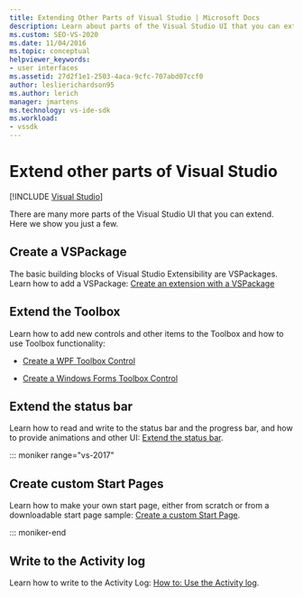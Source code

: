 ```yaml
---
title: Extending Other Parts of Visual Studio | Microsoft Docs
description: Learn about parts of the Visual Studio UI that you can extend. You can create a VSPackage, write to the Activity log, and extend the Toolbox and status bar.
ms.custom: SEO-VS-2020
ms.date: 11/04/2016
ms.topic: conceptual
helpviewer_keywords:
- user interfaces
ms.assetid: 27d2f1e1-2503-4aca-9cfc-707abd07ccf0
author: leslierichardson95
ms.author: lerich
manager: jmartens
ms.technology: vs-ide-sdk
ms.workload:
- vssdk
---
```

# Extend other parts of Visual Studio

 [!INCLUDE [Visual Studio](~/includes/applies-to-version/vs-windows-only.md)]

There are many more parts of the Visual Studio UI that you can extend. Here we show you just a few.

## Create a VSPackage

The basic building blocks of Visual Studio Extensibility are VSPackages.  Learn how to add a VSPackage: [Create an extension with a VSPackage](../extensibility/creating-an-extension-with-a-vspackage.md)

## Extend the Toolbox

Learn how to add new controls and other items to the Toolbox and how to use Toolbox functionality:

- [Create a WPF Toolbox Control](../extensibility/creating-a-wpf-toolbox-control.md)

- [Create a Windows Forms Toolbox Control](../extensibility/creating-a-windows-forms-toolbox-control.md)

## Extend the status bar

Learn how to read and write to the status bar and the progress bar, and how to provide animations and other UI: [Extend the status bar](../extensibility/extending-the-status-bar.md).

::: moniker range="vs-2017"

## Create custom Start Pages

Learn how to make your own start page, either from scratch or from a downloadable start page sample: [Create a custom Start Page](../extensibility/creating-a-custom-start-page.md).

::: moniker-end

## Write to the Activity log

Learn how to write to the Activity Log: [How to: Use the Activity log](../extensibility/how-to-use-the-activity-log.md).
